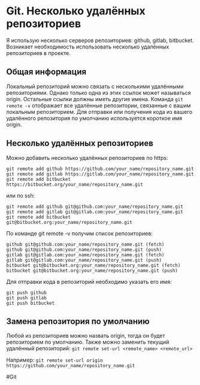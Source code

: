 # Git. Несколько удалённых репозиториев
Я использую несколько серверов репозиториев: github, gitlab, bitbucket. Возникает необходимость использовать несколько удалённых репозиториев в проекте.

## Общая информация
Локальный репозиторий можно связать с несколькими удалёнными репозиториями. Однако только одна из этих ссылок может называться origin. Остальные ссылки должны иметь другие имена. Команда `git remote -v` отображает все удалённые репозитории, связанные с вашим локальным репозиторием. Для отправки или получения кода из вашего удалённого репозитория по умолчанию используется короткое имя origin.

## Несколько удалённых репозиториев
Можно добавить несколько удалённых репозиториев по https:
```
git remote add github https://github.com/your_name/repository_name.git
git remote add gitlab https://gitlab.com/your_name/repository_name.git
git remote add bitbucket https://bitbucket.org/your_name/repository_name.git

```

или по ssh:
```
git remote add github git@github.com:your_name/repository_name.git
git remote add gitlab git@gitlab.com:your_name/repository_name.git
git remote add bitbucket git@bitbucket.org:your_name/repository_name.git

```

По команде git remote -v получим список репозиториев:
```
github git@github.com:your_name/repository_name.git (fetch)
github git@github.com:your_name/repository_name.git (push)
gitlab git@gitlab.com:your_name/repository_name.git (fetch)
gitlab git@gitlab.com:your_name/repository_name.git (push)
bitbucket git@bitbucket.org:your_name/repository_name.git (fetch)
bitbucket git@bitbucket.org:your_name/repository_name.git (push)

```

Для отправки кода в репозиторий необходимо указать его имя:
```
git push github
git push gitlab
git push bitbucket

```

## Замена репозитория по умолчанию
Любой из репозиториев можно назвать origin, тогда он будет репозиторием по умолчанию. Также можно заменить текущий удалённый репозиторий:
`git remote set-url <remote_name> <remote_url>`

Например:
`git remote set-url origin https://github.com/your_name/repository_name.git`

#Git